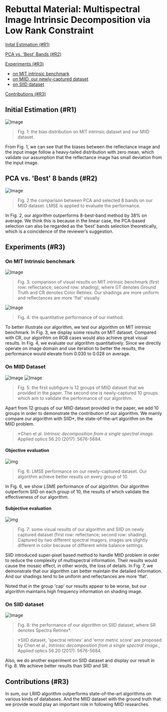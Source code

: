 # Rebuttal Material: Multispectral Image Intrinsic Decomposition via Low Rank Constraint

[Inital Estimation (#R1)](#init)

[PCA vs. 'Best' Bands (#R2)](#lr)

[Experiments (#R3)](#mit)
* [on MIT intrinsic benchmark](#mit)
* [on MIID, our newly-captured dataset](#miid)
* [on SIID dataset](#siid)

[Contributions (#R3)](#contri)

## <span id="init">Initial Estimation (#R1)</span>
![Image](https://farm5.staticflickr.com/4721/26045732858_1133701b2c_b.jpg)
> Fig. 1: the bias distribution on MIT intrinsic dataset and our MIID dataset.

From Fig. 1, we can see that the biases between the reflectance image and the input image follow a heavy-tailed distribution with zero mean, which validate our assumption that the reflectance image has small deviation from the input image.

## <span id="lr">PCA vs. 'Best' 8 bands (#R2)</span>
![Image](https://farm5.staticflickr.com/4701/26047528898_29a16acf4f_h.jpg)
> Fig. 2 the comparison between PCA and selected 8 bands on our MIID dataset. LMSE is applied to evaluate the performance. 

In Fig. 2, our algorithm outperforms 8-best-band method by 38% on average. We think this is because in the linear case, the PCA-based selection can also be regarded as the ’best’ bands selection theoretically, which is a coincidence of the reviewer’s suggestion.

## <span id="mit">Experiments (#R3)</span>

### <span id="mit">On MIT Intrinsic benchmark</span>
![Image](https://farm5.staticflickr.com/4664/39926442791_cd9d6e8964_k.jpg)
> Fig. 3: comparison of visual results on MIT intrinsic benchmark (first row: reflectance; second row: shading), where GT denotes Ground Truth and CR denotes Color Retinex. Our shadings are more uniform and reflectances are more 'flat' visually.

![Image](https://farm5.staticflickr.com/4714/25049103807_9b4d41bcf9_h.jpg)
> Fig. 4: the quantitative performance of our method. 

To better illustrate our algorithm, we test our algorithm on MIT intrinsic benchmark. In Fig. 3, we display some results on MIT dataset. Compared with CR, our algorihtm on RGB cases would also achieve great visual results. In Fig. 4, we evaluate our algorithm quantitatively. Since we directly operate on image domain and use iteration to better the results, the performance would elevate from 0.030 to 0.028 on average.

### <span id="miid">On MIID Dataset</span>
![Image](https://farm5.staticflickr.com/4704/39918684321_42faa1c719_k.jpg)
![Image](https://farm5.staticflickr.com/4761/39019998775_fa2a84c34a_k.jpg)
> Fig. 5: the first subfigure is 12 groups of MIID dataset that we provided in the paper. The second one is newly-captured 10 groups which aim to validate the performance of our algorithm.

Apart from 12 groups of our MIID dataset provided in the paper, we add 10 groups in order to demonstrate the contribution of our algorithm. We mainly compare our algorithm with SIID*, the state-of-the-art algorithm on the MIID problem.

> *Chen et al. _Intrinsic decomposition from a single spectral image._ Applied optics 56.20 (2017): 5676-5684.

#### Objective evaluation
![img](https://farm5.staticflickr.com/4743/39022043025_103a809018_b.jpg)
> Fig. 6: LMSE performance on our newly-captured dataset. Our algorithm achieve better results on every group of 10.

In Fig. 6, we show LSME performance of our algorithm. Our algorithm outperform SIID on each group of 10, the results of which validate the effectiveness of our algorithm.

#### Subjective evaluation
![img](https://farm5.staticflickr.com/4623/39041994725_0d6ea3b36c_k.jpg)
> Fig. 7: some visual results of our algorithm and SIID on newly captured dataset (first row: reflectance; second row: shading). Captured by two different spectral imagers, images are slightly different in color because of different white balance settings.

SIID introduced super-pixel based method to handle MIID problem in order to reduce the complexity of multispectral information. Their results would cause the mosaic effect, in other words, the loss of details. In Fig. 7, we demonstrate that our algorithm can better maintain the detailed information. And our shadings tend to be uniform and reflectances are more 'flat'.

Noted that in the group 'cap' our results appear to be worse, but our algorithm maintains high frequency information on shading image.

### <span id="siid">On SIID dataset</span>
![Image](https://farm5.staticflickr.com/4740/39043645675_2937afc880_b.jpg)
> Fig. 8: the performance of our algorithm on SIID dataset, where SR denotes Spectra Retinex*.

> *SIID dataset, 'spectral retinex' and 'error metric score' are proposed by Chen et al., _Intrinsic decomposition from a single spectral image._, Applied optics 56.20 (2017): 5676-5684.

Also, we do another experiment on SIID dataset and display our result in Fig. 8. We achieve better results than SIID and SR.

## <span id='contri'>Contributions (#R3)</span>
In sum, our LRIID algorithm outperforms state-of-the-art algorithms on various kinds of databases. And the MIID dataset with the ground truth that we provide would play an important role in following MIID researches.
